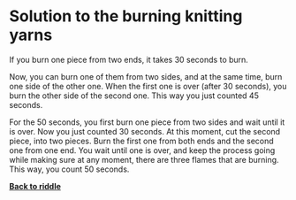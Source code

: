 Solution to the burning knitting yarns
======================================

If you burn one piece from two ends, it takes 30 seconds to burn. 

Now, you can burn one of them from two sides, and at the same time, burn one side of the other one. 
When the first one is over (after 30 seconds), you burn the other side of the second one. This way you just counted 45 seconds.

For the 50 seconds, you first burn one piece from two sides and wait until it is over. Now you just counted 30 seconds.
At this moment, cut the second piece, into two pieces. 
Burn the first one from both ends and the second one from one end. 
You wait until one is over, and keep the process going while making sure at any moment, there are three flames that are burning. 
This way, you count 50 seconds. 

[**Back to riddle**](../riddles/yarns.md)
